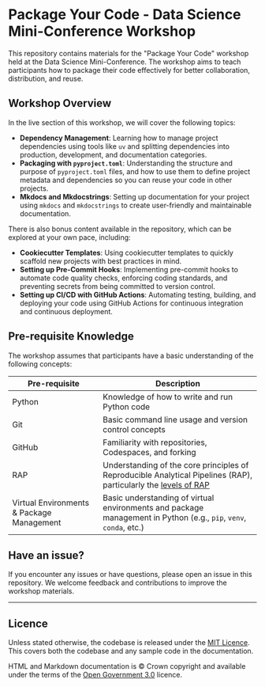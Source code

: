 # Package Your Code - Data Science Mini-Conference Workshop

This repository contains materials for the "Package Your Code" workshop held at the Data Science Mini-Conference. The workshop aims to teach participants how to package their code effectively for better collaboration, distribution, and reuse.

## Workshop Overview

In the live section of this workshop, we will cover the following topics:

* **Dependency Management**: Learning how to manage project dependencies using tools like `uv` and splitting dependencies into production, development, and documentation categories.
* **Packaging with `pyproject.toml`**: Understanding the structure and purpose of `pyproject.toml` files, and how to use them to define project metadata and dependencies so you can reuse your code in other projects.
* **Mkdocs and Mkdocstrings**: Setting up documentation for your project using `mkdocs` and `mkdocstrings` to create user-friendly and maintainable documentation.

There is also bonus content available in the repository, which can be explored at your own pace, including:

* **Cookiecutter Templates**: Using cookiecutter templates to quickly scaffold new projects with best practices in mind.
* **Setting up Pre-Commit Hooks**: Implementing pre-commit hooks to automate code quality checks, enforcing coding standards, and preventing secrets from being committed to version control.
* **Setting up CI/CD with GitHub Actions**: Automating testing, building, and deploying your code using GitHub Actions for continuous integration and continuous deployment.

## Pre-requisite Knowledge

The workshop assumes that participants have a basic understanding of the following concepts:

| Pre-requisite | Description |
|---------------|-------------|
| Python        | Knowledge of how to write and run Python code |
| Git           | Basic command line usage and version control concepts |
| GitHub        | Familiarity with repositories, Codespaces, and forking |
| RAP           | Understanding of the core principles of Reproducible Analytical Pipelines (RAP), particularly the [levels of RAP](https://nhsdigital.github.io/rap-community-of-practice/introduction_to_RAP/levels_of_RAP) |
| Virtual Environments & Package Management | Basic understanding of virtual environments and package management in Python (e.g., `pip`, `venv`, `conda`, etc.) |

## Have an issue?

If you encounter any issues or have questions, please open an issue in this repository. We welcome feedback and contributions to improve the workshop materials.

--------

## Licence

Unless stated otherwise, the codebase is released under the [MIT Licence](./LICENSE). This covers both the codebase and any sample code in the documentation.

HTML and Markdown documentation is © Crown copyright and available under the terms of the [Open Government 3.0](https://www.nationalarchives.gov.uk/doc/open-government-licence/version/3/) licence.